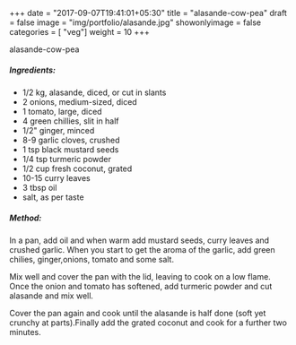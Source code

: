 +++
date = "2017-09-07T19:41:01+05:30"
title = "alasande-cow-pea"
draft = false
image = "img/portfolio/alasande.jpg"
showonlyimage = false
categories = [ "veg"]
weight = 10
+++

alasande-cow-pea
<!--more-->

##### Ingredients:

  - 1/2 kg, alasande, diced, or cut in slants
  - 2 onions, medium-sized, diced
  - 1 tomato, large, diced
  - 4 green chillies, slit in half
  - 1/2" ginger, minced
  - 8-9 garlic cloves, crushed
  - 1 tsp black mustard seeds
  - 1/4 tsp turmeric powder
  - 1/2 cup fresh coconut, grated
  - 10-15 curry leaves
  - 3 tbsp oil
  - salt, as per taste

##### Method:

In a pan, add oil and when warm add mustard seeds, curry leaves and
crushed garlic. When you start to get the aroma of the garlic, add green
chilies, ginger,onions, tomato and some salt.

Mix well and cover the pan with the lid, leaving to cook on a low flame.
Once the onion and tomato has softened, add turmeric powder and cut
alasande and mix well.

Cover the pan again and cook until the alasande is half done (soft yet
crunchy at parts).Finally add the grated coconut and cook for a
further two minutes.

